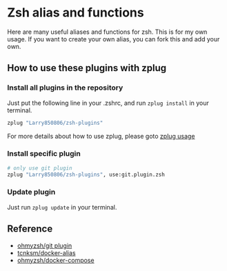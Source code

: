 # Zsh alias and functions

Here are many useful aliases and functions for zsh. This is for my own usage. If you want to create your own alias, you can fork this and add your own.

## How to use these plugins with zplug

### Install all plugins in the repository

Just put the following line in your .zshrc, and run `zplug install` in your terminal.

```sh
zplug "Larry850806/zsh-plugins"
```

For more details about how to use zplug, please goto [zplug usage](https://github.com/zplug/zplug#usage)

### Install specific plugin

```sh
# only use git plugin
zplug "Larry850806/zsh-plugins", use:git.plugin.zsh
```

### Update plugin

Just run `zplug update` in your terminal.

## Reference

- [ohmyzsh/git plugin](https://github.com/ohmyzsh/ohmyzsh/blob/master/plugins/git/git.plugin.zsh)
- [tcnksm/docker-alias](https://github.com/tcnksm/docker-alias/blob/master/zshrc)
- [ohmyzsh/docker-compose](https://github.com/ohmyzsh/ohmyzsh/blob/master/plugins/docker-compose/docker-compose.plugin.zsh)
